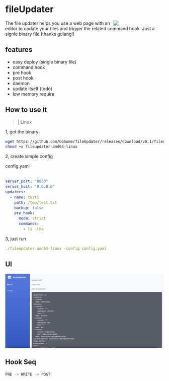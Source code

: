 # fileUpdater 
<img align="right" width="160px" src="https://raw.githubusercontent.com/GoSome/fileUpdater/master/logo/fileupdater.png">


The file updater helps you use a web page with an editor to update your files and trigger the related command hook.
Just a signle binary file (thanks golang!)


## features
* easy deploy (single binary file)
* command hook
* pre hook
* post hook
* daemon
* update itself (todo)
* low memory require


## How to use it

>| Linux

1, get the binary
```bash
wget https://github.com/GoSome/fileUpdater/releases/download/v0.1/fileupdater-amd64-linux
chmod +x fileupdater-amd64-linux
```
2, create simple config

config.yaml
```yaml

server_port: "8080"
server_host: "0.0.0.0"
updaters:
  - name: test1
    path: /tmp/test.txt
    backup: false
    pre_hook:
      mode: strict
      commands:
        - ls -lha

```

3, just run

```yaml
./fileupdater-amd64-linux -config config.yaml
```
## UI

![fileUpdater](./ui.png)


## Hook Seq

```bash
PRE -> WRITE -> POST
```
